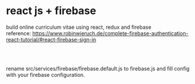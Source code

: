 # react js + firebase

build online curriculum vitae using react, redux and firebase <br>
reference: https://www.robinwieruch.de/complete-firebase-authentication-react-tutorial/#react-firebase-sign-in

<br>
<br>

rename src/services/firebase/firebase.default.js to firebase.js
and fill config with your firebase configuration.
